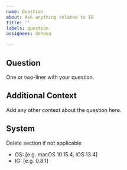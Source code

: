 ```yaml
---
name: Question
about: Ask anything related to IG
title: ''
labels: question
assignees: dehesa

---
```


## Question
One or two-liner with your question.

## Additional Context
Add any other context about the question here.

## System
Delete section if not applicable
 - OS: [e.g. macOS 10.15.4, iOS 13.4]
 - IG: [e.g. 0.8.1]
